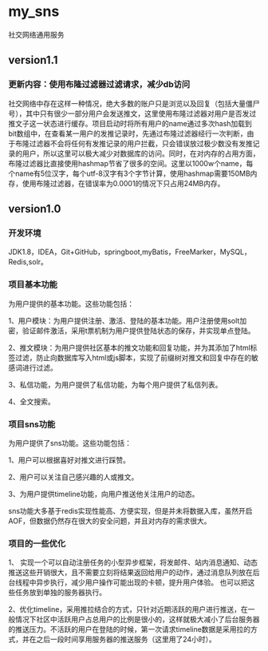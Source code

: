 # my_sns
社交网络通用服务

## version1.1
### 更新内容：使用布隆过滤器过滤请求，减少db访问
  社交网络中存在这样一种情况，绝大多数的账户只是浏览以及回复（包括大量僵尸号），其中只有很少一部分用户会发送推文，这里使用布隆过滤器对用户是否发过推文子这一状态进行缓存。项目启动时将所有用户的name通过多次hash加载到bit数组中，在查看某一用户的发推记录时，先通过布隆过滤器经行一次判断，由于布隆过滤器不会将任何有发推记录的用户拦截，只会错误放过极少数没有发推记录的用户，所以这里可以极大减少对数据库的访问。同时，在对内存的占用方面，布隆过滤器比直接使用hashmap节省了很多的空间。这里以1000w个name，每个name有5位汉字，每个utf-8汉字有3个字节计算，使用hashmap需要150MB内存，使用布隆过滤器，在错误率为0.0001的情况下只占用24MB内存。

## version1.0

### 开发环境
JDK1.8，IDEA，Git+GitHub，springboot,myBatis，FreeMarker，MySQL，Redis,solr。

### 项目基本功能
  为用户提供的基本功能。这些功能包括：
  
  1、用户模块：为用户提供注册、激活、登陆的基本功能。用户注册使用solt加密，验证邮件激活，采用t票机制为用户提供登陆状态的保存，并实现单点登陆。
  
  2、推文模块：为用户提供社区基本的推文功能和回复功能，并为其添加了html标签过滤，防止向数据库写入html或js脚本，实现了前缀树对推文和回复中存在的敏感词进行过滤。
  
  3、私信功能，为用户提供了私信功能，为每个用户提供了私信列表。
  
  4、全文搜索。
  
### 项目sns功能
  为用户提供了sns功能。这些功能包括：
  
  1、用户可以根据喜好对推文进行踩赞。
  
  2、用户可以关注自己感兴趣的人或推文。
  
  3、为用户提供timeline功能，向用户推送他关注用户的动态。
  
  sns功能大多基于redis实现性能高、方便实现，但是并未将数据入库，虽然开启AOF，但数据仍然存在很大的安全问题，并且对内存的需求很大。
  
### 项目的一些优化
  1、 实现一个可以自动注册任务的小型异步框架，将发邮件、站内消息通知、动态推送这些开销很大，且不需要立刻将结果返回给用户的动作，通过消息队列放在后台线程中异步执行，减少用户操作可能出现的卡顿，提升用户体验。 也可以把这些任务放到单独的服务器执行。
  
  2、优化timeline，采用推拉结合的方式，只针对近期活跃的用户进行推送，在一般情况下社区中活跃用户占总用户的比例是很小的，这样就极大减小了后台服务器的推送压力。不活跃的用户在登陆的时候，第一次请求timeline数据是采用拉的方式，并在之后一段时间享用服务器的推送服务（这里用了24小时）。

